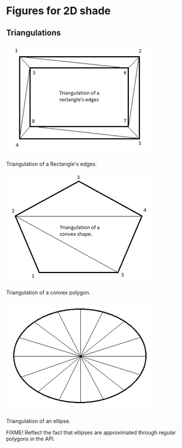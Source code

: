 # Figures for 2D shade

## Triangulations

![](fig1.png)

Triangulation of a Rectangle's edges.

![](fig2.png)

Triangulation of a convex polygon.

![](fig3.png)

Triangulation of an ellipse.

FIXME! Reflect the fact that ellipses are approximated through regular polygons in the API.
